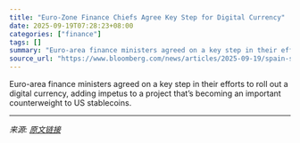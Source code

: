 ```yaml
---
title: "Euro-Zone Finance Chiefs Agree Key Step for Digital Currency"
date: 2025-09-19T07:28:23+08:00
categories: ["finance"]
tags: []
summary: "Euro-area finance ministers agreed on a key step in their efforts to roll out a digital currency, adding impetus to a project that’s becoming an important counterweight to US stablecoins."
source_url: "https://www.bloomberg.com/news/articles/2025-09-19/spain-s-cuerpo-hopes-for-agreement-on-digital-euro-this-year"
---
```


Euro-area finance ministers agreed on a key step in their efforts to roll out a digital currency, adding impetus to a project that’s becoming an important counterweight to US stablecoins.

---

*来源: [原文链接](https://www.bloomberg.com/news/articles/2025-09-19/spain-s-cuerpo-hopes-for-agreement-on-digital-euro-this-year)*
